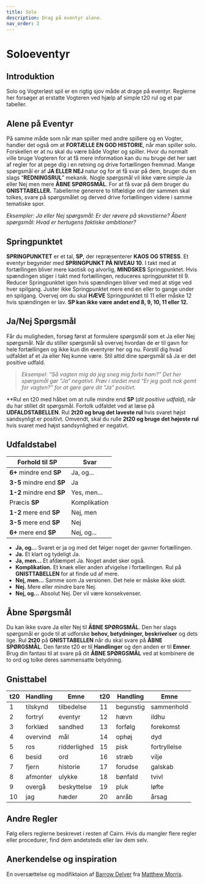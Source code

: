 ```yaml
---
title: Solo
description: Drag på eventyr alene.
nav_order: 2
---
```


# Soloeventyr

## Introduktion

Solo og Vogterløst spil er en rigtig sjov måde at drage på eventyr.
Reglerne her forsøger at erstatte Vogteren ved hjælp af simple t20 rul og et par tabeller.

## Alene på Eventyr

 På samme måde som når man spiller med andre spillere og en Vogter, handler det også om at **FORTÆLLE EN GOD HISTORIE**, når man spiller solo. Forskellen er at nu skal du være både Vogter og spiller.
Hvor du normalt ville bruge Vogteren for at få mere information kan du nu bruge det her sæt af regler for at pege dig i en retning og drive fortællingen fremmad.
Mange spørgsmål er af **JA ELLER NEJ** natur og for at få svar på dem, bruger du en slags “**REDNINGSRUL**” mekanik.
Nogle spørgsmål vil ikke være simple Ja eller Nej men mere **ÅBNE SPØRGSMÅL**. For at få svar på dem bruger du  **GNISTTABELLER.**  Tabellerne generere to tilfældige ord der sammen skal tolkes, svare på spørgsmålet og derved drive fortællingen videre i samme tematiske spor.

*Eksempler:
Ja eller Nej spørgsmål: Er der røvere på skovstierne?
Åbent spørgsmål: Hvad er hertugens faktiske ambitioner?*

## Springpunktet

**SPRINGPUNKTET** er et tal, **SP**, der repræsenterer **KAOS OG STRESS**. Et eventyr begynder med **SPRINGPUNKT PÅ NIVEAU 10**. I takt med at fortællingen bliver mere kaotisk og alvorlig, **MINDSKES** Springpunktet. Hvis spændingen stiger i takt med fortællingen, reduceres springpunktet til 9. Reducer Springpunktet igen hvis spændingen bliver ved med at stige ved hver spilgang. Juster ikke Springpunktet mere end en eller to gange under en spilgang. Overvej om du skal **HÆVE** Springpunktet til 11 eller måske 12 hvis spændingen er lav. **SP kan ikke være andet end 8, 9, 10, 11 eller 12.**

## Ja/Nej Spørgsmål

Får du muligheden, forsøg først at formulere spørgsmål som et Ja eller Nej spørgsmål.
Når du stiller spørgsmål så overvej hvordan de er til gavn for hele fortællingen og ikke kun din eventyrer her og nu. Forstil dig hvad udfaldet af et Ja eller Nej kunne være. Stil altid dine spørgsmål så Ja er det positive udfald.

> *Eksempel: “Så vagten mig da jeg sneg mig forbi ham?” Det her spørgsmål gør “Ja“ negativt.
Prøv i stedet med “Er jeg godt nok gemt for vagten?” for at gøre gøre dit “Ja” positivt.*
> 

 **Rul en t20 med håbet om at rulle mindre end **SP** (*dit positive udfald*), når du har stillet dit spørgsmål.
Fortolk udfaldet ved at læse på **UDFALDSTABELLEN**.
Rul **2t20 og brug det laveste rul** hvis svaret højst sandsynligt er positivt. Omvendt, skal du rulle **2t20 og bruge det højeste rul** hvis svaret med højst sandsynlighed er negativt.

## Udfaldstabel

| Forhold til SP            | Svar         |
| ------------------------- | ------------ |
| **6+** mindre end **SP**  | Ja, og...    |
| **3-5** mindre end **SP** | Ja           |
| **1-2** mindre end **SP** | Yes, men...  |
| Præcis **SP**             | Komplikation |
| **1-2** mere end **SP**   | Nej, men     |
| **3-5** mere end **SP**   | Nej          |
| **6+** mere end **SP**    | Nej, og...   |

- **Ja, og...** Svaret er ja og med det følger noget der gavner fortællingen.
- **Ja.** Et klart og tydeligt Ja.
- **Ja, men...** Et afdæmpet Ja. Noget andet sker også.
- **Komplikation.** Et knæk eller anden afvigelse i fortællingen. Rul på **GNISTTABELLEN** for at finde ud af mere.
- **Nej, men...** Samme som Ja versionen. Det hele er måske ikke skidt.
- **Nej.** Mere eller mindre bare Nej.
- **Nej, og...** Absolut Nej. Der vil være konsekvenser.

## Åbne Spørgsmål

Du kan ikke svare Ja eller Nej til **ÅBNE SPØRGSMÅL**. Den her slags spørgsmål er gode til at udforske **behov, betydninger, beskrivelser** og dets lige. Rul **2t20** på **GNISTTABELLEN** når du skal svare på **ÅBNE SPØRGSMÅL**. Den første t20 er til **Handlinger** og den anden er til **Emner**. Brug din fantasi til at svare på dit **ÅBNE SPØRGSMÅL** ved at kombinere de to ord og tolke deres sammensatte betydning. 

## Gnisttabel

| t20 | Handling | Emne         | t20 | Handling  | Emne         |
| --- | -------- | ------------ | --- | --------- | ------------ |
| 1   | tilskynd | tilbedelse   | 11  | begunstig | sammenhold   |
| 2   | fortryl  | eventyr      | 12  | hævn      | ildhu        |
| 3   | forklæd  | sandhed      | 13  | forfølg   | forekomst    |
| 4   | overvind | mål          | 14  | ophøj     | dyd          |
| 5   | ros      | ridderlighed | 15  | pisk      | fortryllelse |
| 6   | besid    | ord          | 16  | stræb     | vilje        |
| 7   | fjern    | historie     | 17  | forudse   | galskab      |
| 8   | afmonter | ulykke       | 18  | bønfald   | tvivl        |
| 9   | overgå   | beskyttelse  | 19  | pluk      | løfte        |
| 10  | jag      | hæder        | 20  | anråb     | årsag        |


## Andre Regler

Følg ellers reglerne beskrevet i resten af Cairn. Hvis du mangler flere regler eller procedurer, find dem andetsteds eller lav dem selv.

## Anerkendelse og inspiration

En oversættelse og modifiktaion af [Barrow Delver](https://manarampmatt.itch.io/barrow-delver) fra [Matthew Morris](https://twitter.com/manarampmatt).
